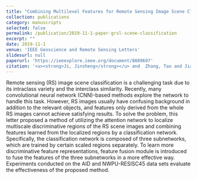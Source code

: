 ```yaml
---
title: "Combining Multilevel Features for Remote Sensing Image Scene Classification With Attention Model"
collection: publications
category: manuscripts
selected: false
permalink: /publication/2019-11-1-paper-grsl-scene-classification
excerpt: ""
date: 2019-11-1
venue: 'IEEE Geoscience and Remote Sensing Letters'
slidesurl: null
paperurl: 'https://ieeexplore.ieee.org/document/8889697'
citation: '<u><strong>Ji, Jinsheng</strong></u> and  Zhang, Tao and Jiang, Linfeng and Zhong, Weilin and Xiong, Huilin, "Combining Multilevel Features for Remote Sensing Image Scene Classification With Attention Model," in IEEE Geoscience and Remote Sensing Letters, vol. 17, no. 9, pp. 1647-1651, Sept. 2020, doi: 10.1109/LGRS.2019.2949253.'
---
```

Remote sensing (RS) image scene classification is a challenging task due to its intraclass variety and the interclass similarity. Recently, many convolutional neural network (CNN)-based methods explore the network to handle this task. However, RS images usually have confusing background in addition to the relevant objects, and features only derived from the whole RS images cannot achieve satisfying results. To solve the problem, this letter proposed a method of utilizing the attention network to localize multiscale discriminative regions of the RS scene images and combining features learned from the localized regions by a classification network. Specifically, the classification network is composed of three subnetworks, which are trained by certain scaled regions separately. To learn more discriminative feature representations, feature fusion module is introduced to fuse the features of the three subnetworks in a more effective way. Experiments conducted on the AID and NWPU-RESISC45 data sets evaluate the effectiveness of the proposed method.
